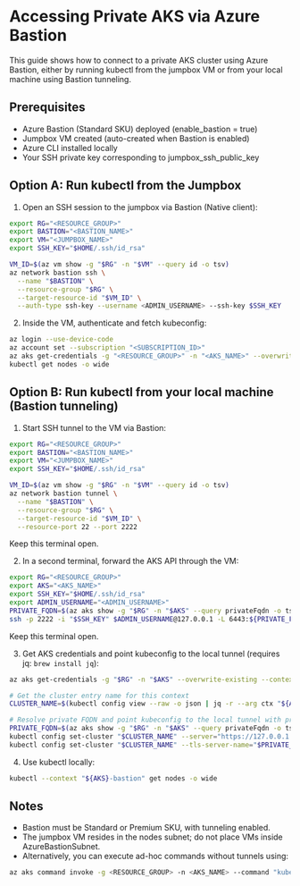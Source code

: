 # Accessing Private AKS via Azure Bastion

This guide shows how to connect to a private AKS cluster using Azure Bastion, either by running kubectl from the jumpbox VM or from your local machine using Bastion tunneling.

## Prerequisites

- Azure Bastion (Standard SKU) deployed (enable_bastion = true)
- Jumpbox VM created (auto-created when Bastion is enabled)
- Azure CLI installed locally
- Your SSH private key corresponding to jumpbox_ssh_public_key

## Option A: Run kubectl from the Jumpbox

1. Open an SSH session to the jumpbox via Bastion (Native client):
```bash
export RG="<RESOURCE_GROUP>"
export BASTION="<BASTION_NAME>"
export VM="<JUMPBOX_NAME>"
export SSH_KEY="$HOME/.ssh/id_rsa"

VM_ID=$(az vm show -g "$RG" -n "$VM" --query id -o tsv)
az network bastion ssh \
  --name "$BASTION" \
  --resource-group "$RG" \
  --target-resource-id "$VM_ID" \
  --auth-type ssh-key --username <ADMIN_USERNAME> --ssh-key $SSH_KEY
```

2. Inside the VM, authenticate and fetch kubeconfig:
```bash
az login --use-device-code
az account set --subscription "<SUBSCRIPTION_ID>"
az aks get-credentials -g "<RESOURCE_GROUP>" -n "<AKS_NAME>" --overwrite-existing
kubectl get nodes -o wide
```

## Option B: Run kubectl from your local machine (Bastion tunneling)

1. Start SSH tunnel to the VM via Bastion:
```bash
export RG="<RESOURCE_GROUP>"
export BASTION="<BASTION_NAME>"
export VM="<JUMPBOX_NAME>"
export SSH_KEY="$HOME/.ssh/id_rsa"

VM_ID=$(az vm show -g "$RG" -n "$VM" --query id -o tsv)
az network bastion tunnel \
  --name "$BASTION" \
  --resource-group "$RG" \
  --target-resource-id "$VM_ID" \
  --resource-port 22 --port 2222
```
Keep this terminal open.

2. In a second terminal, forward the AKS API through the VM:
```bash
export RG="<RESOURCE_GROUP>"
export AKS="<AKS_NAME>"
export SSH_KEY="$HOME/.ssh/id_rsa"
export ADMIN_USERNAME="<ADMIN_USERNAME>"
PRIVATE_FQDN=$(az aks show -g "$RG" -n "$AKS" --query privateFqdn -o tsv)
ssh -p 2222 -i "$SSH_KEY" $ADMIN_USERNAME@127.0.0.1 -L 6443:${PRIVATE_FQDN}:443 -N
```
Keep this terminal open.

3. Get AKS credentials and point kubeconfig to the local tunnel (requires jq: `brew install jq`):
```bash
az aks get-credentials -g "$RG" -n "$AKS" --overwrite-existing --context "${AKS}-bastion"

# Get the cluster entry name for this context
CLUSTER_NAME=$(kubectl config view --raw -o json | jq -r --arg ctx "${AKS}-bastion" '.contexts[] | select(.name==$ctx) | .context.cluster')

# Resolve private FQDN and point kubeconfig to the local tunnel with proper TLS SNI
PRIVATE_FQDN=$(az aks show -g "$RG" -n "$AKS" --query privateFqdn -o tsv)
kubectl config set-cluster "$CLUSTER_NAME" --server="https://127.0.0.1:6443"
kubectl config set-cluster "$CLUSTER_NAME" --tls-server-name="$PRIVATE_FQDN"
```

4. Use kubectl locally:
```bash
kubectl --context "${AKS}-bastion" get nodes -o wide
```

## Notes
- Bastion must be Standard or Premium SKU, with tunneling enabled.
- The jumpbox VM resides in the nodes subnet; do not place VMs inside AzureBastionSubnet.
- Alternatively, you can execute ad-hoc commands without tunnels using:
```bash
az aks command invoke -g <RESOURCE_GROUP> -n <AKS_NAME> --command "kubectl get nodes"
```

